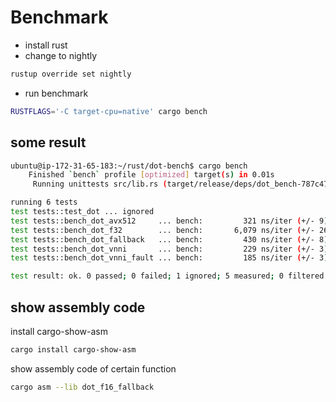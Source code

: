 # Benchmark

- install rust
- change to nightly
```bash
rustup override set nightly
```
- run benchmark
```bash
RUSTFLAGS='-C target-cpu=native' cargo bench
```

## some result

```bash
ubuntu@ip-172-31-65-183:~/rust/dot-bench$ cargo bench
    Finished `bench` profile [optimized] target(s) in 0.01s
     Running unittests src/lib.rs (target/release/deps/dot_bench-787c47d968a41971)

running 6 tests
test tests::test_dot ... ignored
test tests::bench_dot_avx512     ... bench:         321 ns/iter (+/- 9)
test tests::bench_dot_f32        ... bench:       6,079 ns/iter (+/- 26)
test tests::bench_dot_fallback   ... bench:         430 ns/iter (+/- 8)
test tests::bench_dot_vnni       ... bench:         229 ns/iter (+/- 3)
test tests::bench_dot_vnni_fault ... bench:         185 ns/iter (+/- 3)

test result: ok. 0 passed; 0 failed; 1 ignored; 5 measured; 0 filtered out; finished in 4.94s
```

## show assembly code

install cargo-show-asm

```bash
cargo install cargo-show-asm
```

show assembly code of certain function

```bash
cargo asm --lib dot_f16_fallback
```